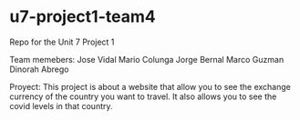 # u7-project1-team4
Repo for the Unit 7 Project 1

Team memebers:
Jose Vidal
Mario Colunga
Jorge Bernal
Marco Guzman
Dinorah Abrego

Proyect: This project is about a website that allow you to see the exchange currency of the country you want to travel. It also allows you to see the covid levels in that country.  